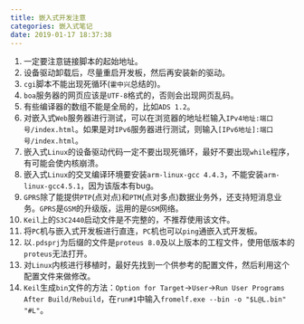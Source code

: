 ```yaml
---
title: 嵌入式开发注意
categories: 嵌入式笔记
date: 2019-01-17 18:37:38
---
```

1. 一定要注意链接脚本的起始地址。<!--more-->
2. 设备驱动卸载后，尽量重启开发板，然后再安装新的驱动。
3. `cgi`脚本不能出现死循环(`霍中兴`总结的)。
4. `boa`服务器的网页应该是`UTF-8`格式的，否则会出现网页乱码。
5. 有些编译器的数组不能是全局的，比如`ADS 1.2`。
6. 对嵌入式`Web`服务器进行测试，可以在浏览器的地址栏输入`IPv4地址:端口号/index.html`。如果是对`IPv6`服务器进行测试，则输入`[IPv6地址]:端口号/index.html`。
7. 嵌入式`Linux`的设备驱动代码一定不要出现死循环，最好不要出现`while`程序，有可能会使内核崩溃。
8. 嵌入式`Linux`的交叉编译环境要安装`arm-linux-gcc 4.4.3`，不能安装`arm-linux-gcc4.5.1`，因为该版本有bug。
9. `GPRS`除了能提供`PTP`(点对点)和`PTM`(点对多点)数据业务外，还支持短消息业务。`GPRS`是`GSM`的升级版，运用的是`GSM`网络。
10. `Keil`上的`S3C2440`启动文件是不完整的，不推荐使用该文件。
11. 将`PC`机与嵌入式开发板进行直连，`PC`机也可以`ping`通嵌入式开发板。
12. 以`.pdsprj`为后缀的文件是`proteus 8.0`及以上版本的工程文件，使用低版本的`proteus`无法打开。
13. 对`Linux`内核进行移植时，最好先找到一个供参考的配置文件，然后利用这个配置文件来做修改。
14. `Keil`生成`bin`文件的方法：`Option for Target`->`User`->`Run User Programs After Build/Rebuild`，在`run#1`中输入`fromelf.exe --bin -o "$L@L.bin" "#L"`。